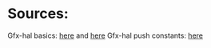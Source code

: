 
# Sources:
Gfx-hal basics: [here](https://www.falseidolfactory.com/2020/04/01/intro-to-gfx-hal-part-1-drawing-a-triangle.html#shaders) and [here](https://rust-tutorials.github.io/learn-gfx-hal/01_introduction.html)
Gfx-hal push constants: [here](https://www.falseidolfactory.com/2020/04/01/intro-to-gfx-hal-part-2-push-constants.html)